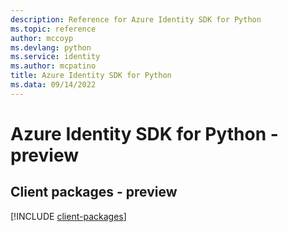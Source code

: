 ```yaml
---
description: Reference for Azure Identity SDK for Python
ms.topic: reference
author: mccoyp
ms.devlang: python
ms.service: identity
ms.author: mcpatino
title: Azure Identity SDK for Python
ms.data: 09/14/2022
---
```

# Azure Identity SDK for Python - preview

## Client packages - preview
[!INCLUDE [client-packages](identity-client-index.md)]